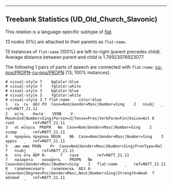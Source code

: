 

--------------------------------------------------------------------------------

## Treebank Statistics (UD_Old_Church_Slavonic)

This relation is a language-specific subtype of [flat]().

13 nodes (0%) are attached to their parents as `flat:name`.

13 instances of `flat:name` (100%) are left-to-right (parent precedes child).
Average distance between parent and child is 1.76923076923077.

The following 1 pairs of parts of speech are connected with `flat:name`: [cu-pos/PROPN]()-[cu-pos/PROPN]() (13; 100% instances).


~~~ conllu
# visual-style 7	bgColor:blue
# visual-style 7	fgColor:white
# visual-style 3	bgColor:blue
# visual-style 3	fgColor:white
# visual-style 3 7 flat:name	color:blue
1	сь	сь	ADJ	Pd	Case=Nom|Gender=Masc|Number=Sing	2	nsubj	_	ref=MATT_21.11
2	естъ	бꙑти	VERB	V-	Mood=Ind|Number=Sing|Person=3|Tense=Pres|VerbForm=Fin|Voice=Act	0	root	_	ref=MATT_21.11
3	и҃с	исоусъ	PROPN	Ne	Case=Nom|Gender=Masc|Number=Sing	2	xcomp	_	ref=MATT_21.11
4	пророкъ	пророкъ	NOUN	Nb	Case=Nom|Gender=Masc|Number=Sing	3	appos	_	ref=MATT_21.11
5	ꙇже	иже	PRON	Pr	Case=Nom|Gender=Masc|Number=Sing|PronType=Rel	7	nsubj	_	ref=MATT_21.11
6	отъ	отъ	ADP	R-	_	7	case	_	ref=MATT_21.11
7	назарета	назаретъ	PROPN	Ne	Case=Gen|Gender=Masc|Number=Sing	3	flat:name	_	ref=MATT_21.11
8	галилеискааго	галилеискъ	ADJ	A-	Case=Gen|Degree=Pos|Gender=Masc,Neut|Number=Sing|Strength=Weak	7	advmod	_	ref=MATT_21.11

~~~


